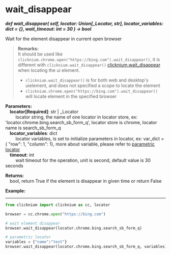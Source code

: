 # wait_disappear
***def wait_disappear(
        self,
        locator: Union[_Locator, str],
        locator_variables: dict = {},
        wait_timeout: int = 30
    ) -> bool***  

Wait for the element disappear in current open browser

>**Remarks:**  
It should be used like `clicknium.chrome.open("https://bing.com").wait_disappear()`, it is different with `clicknium.wait_disappear()` [clicknium.wait_disappear](./doc/api/python/wait_disappear.md) when locating the ui element.
>- `clicknium.wait_disappear()` is for both web and desktop's uielement, and does not specified a scope to locate the element
>- `clicknium.chrome.open("https://bing.com").wait_disappear()` will locate element in the specified browser

**Parameters:**  
    &emsp;**locator[Required]**: str | _Locator   
        &emsp;&emsp; locator string, the name of one locator in locator store, ex: 'locator.chrome.bing.search_sb_form_q', locator store is chrome, locator name is search_sb_form_q  
    &emsp;**locator_variables**: dict  
        &emsp;&emsp; locator variables, is set to initialize parameters in locator, ex: var_dict = { "row": 1,  "column": 1}, more about variable, please refer to [parametric locator](./doc/automation/parametric_locator.md)  
    &emsp;**timeout**: int  
        &emsp;&emsp; wait timeout for the operation, unit is second, default value is 30 seconds 

**Returns:**  
    &emsp;bool, return True if the element is disappear in given time or return False

**Example:**
***
```python
from clicknium import clicknium as cc, locator

browser = cc.chrome.open("https://bing.com")

# wait element disappear
browser.wait_disappear(locator.chrome.bing.search_sb_form_q)

# parametric locator
variables = {"name":"test"}
browser.wait_disappear(locator.chrome.bing.search_sb_form_q, variables)

```